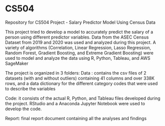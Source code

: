 # CS504
Repository for CS504 Project - Salary Predictor Model Using Census Data

This project tried to develop a model to accurately predict the salary of a person using different predictor variables. Data from the ASEC Census Dataset from 2019 and 2020 was used and analyzed during this project. A variety of algorithms (Correlation, Linear Regression, Lasso Regression, Random Forest, Gradient Boosting, and Extreme Gradient Boosting) were used to model and analyze the data using R, Python, Tableau, and AWS SageMaker

The project is organized in 3 folders:
Data : contains the csv files of 2 datasets (with and without outliers) containing 41 columns and over 338K rows, and a data dictionary for the different category codes that were used to describe the variables  

Code: it consists of the actual R, Python, and Tableau files developed during the project. RStudio and a Anaconda Jupyter Notebook were used to develop the code.

Report: final report document containing all the analyses and findings

